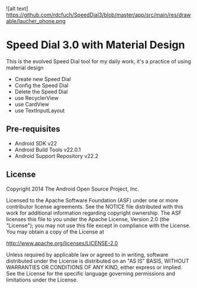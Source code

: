 ![alt text] https://github.com/rdcfuch/SpeedDial3/blob/master/app/src/main/res/drawable/laucher_phone.png

Speed Dial 3.0 with Material Design
===================================

This is the evolved Speed Dial tool for my daily work, it's a practice of using material design

- Create new Speed Dial
- Config the Speed Dial
- Delete the Speed Dial
- use RecyclerView
- use CardView
- use TextInputLayout

Pre-requisites
--------------

- Android SDK v22
- Android Build Tools v22.0.1
- Android Support Repository v22.2

License
-------

Copyright 2014 The Android Open Source Project, Inc.

Licensed to the Apache Software Foundation (ASF) under one or more contributor
license agreements.  See the NOTICE file distributed with this work for
additional information regarding copyright ownership.  The ASF licenses this
file to you under the Apache License, Version 2.0 (the "License"); you may not
use this file except in compliance with the License.  You may obtain a copy of
the License at

http://www.apache.org/licenses/LICENSE-2.0

Unless required by applicable law or agreed to in writing, software
distributed under the License is distributed on an "AS IS" BASIS, WITHOUT
WARRANTIES OR CONDITIONS OF ANY KIND, either express or implied.  See the
License for the specific language governing permissions and limitations under
the License.
